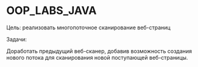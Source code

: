 # OOP_LABS_JAVA

Цель: реализовать многопоточное сканирование веб-страниц

Задачи:

Доработать предыдущий веб-сканер, добавив возможность создания нового потока для сканирования новой поступающей веб-страницы.
